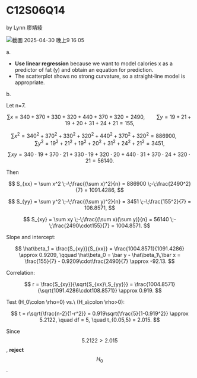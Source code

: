 # C12S06Q14
by Lynn 廖靖綾

![截圖 2025-04-30 晚上9 16 05](https://github.com/user-attachments/assets/2f23c10e-6515-4f34-a838-0d3b0fe34475)


a.
- **Use linear regression** because we want to model calories x as a predictor of fat \(y\) and obtain an equation for prediction.  
- The scatterplot shows no strong curvature, so a straight‐line model is appropriate.

b.

Let n=7. 

$$
\sum x = 340 + 370 + 330 + 320 + 440 + 370 + 320 = 2490, 
\qquad
\sum y = 19 + 21 + 19 + 20 + 31 + 24 + 21 = 155,
$$

$$
\sum x^2 = 340^2 + 370^2 + 330^2 + 320^2 + 440^2 + 370^2 + 320^2 = 886900,
\qquad
\sum y^2 = 19^2 + 21^2 + 19^2 + 20^2 + 31^2 + 24^2 + 21^2 = 3451,
$$

$$
\sum x y = 340\cdot19 + 370\cdot21 + 330\cdot19 + 320\cdot20 + 440\cdot31 + 370\cdot24 + 320\cdot21 = 56140.
$$

Then

$$
S_{xx} 
= \sum x^2 \;-\;\frac{(\sum x)^2}{n}
= 886900 \;-\;\frac{2490^2}{7}
= 1091.4286,
$$

$$
S_{yy}
= \sum y^2 \;-\;\frac{(\sum y)^2}{n}
= 3451 \;-\;\frac{155^2}{7}
= 108.8571,
$$

$$
S_{xy}
= \sum xy \;-\;\frac{(\sum x)(\sum y)}{n}
= 56140 \;-\;\frac{2490\cdot155}{7}
= 1004.8571.
$$

Slope and intercept:

$$
\hat\beta_1
= \frac{S_{xy}}{S_{xx}}
= \frac{1004.8571}{1091.4286}
\approx 0.9209,
\qquad
\hat\beta_0
= \bar y - \hat\beta_1\,\bar x
= \frac{155}{7} - 0.9209\cdot\frac{2490}{7}
\approx -92.13.
$$

Correlation:

$$
r
= \frac{S_{xy}}{\sqrt{S_{xx}\,S_{yy}}}
= \frac{1004.8571}{\sqrt{1091.4286\cdot108.8571}}
\approx 0.919.
$$

Test \(H_0\colon \rho=0\) vs.\ \(H_a\colon \rho>0\):

$$
t
= r\sqrt{\frac{n-2}{1-r^2}}
= 0.919\sqrt{\frac{5}{1-0.919^2}}
\approx 5.2122,
\quad
df = 5,
\quad
t_{0.05,5} = 2.015.
$$

Since $$5.2122 > 2.015$$, **reject** $$H_0$$.  
